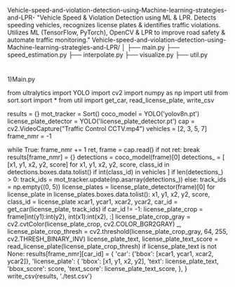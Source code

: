  Vehicle-speed-and-violation-detection-using-Machine-learning-strategies-and-LPR-
"Vehicle Speed &amp; Violation Detection using ML &amp; LPR. Detects speeding vehicles, recognizes license plates &amp; identifies traffic violations. Utilizes ML (TensorFlow, PyTorch), OpenCV &amp; LPR to improve road safety &amp; automate traffic monitoring."
Vehicle-speed-and-violation-detection-using-Machine-learning-strategies-and-LPR/
│
├── main.py
├── speed_estimation.py
├── interpolate.py
├── visualize.py
├── util.py
#
1)Main.py


from ultralytics import YOLO
import cv2
import numpy as np
import util
from sort.sort import *
from util import get_car, read_license_plate, write_csv

results = {}
mot_tracker = Sort()
coco_model = YOLO('yolov8n.pt')
license_plate_detector = YOLO('license_plate_detector.pt')
cap = cv2.VideoCapture("Traffic Control CCTV.mp4")
vehicles = [2, 3, 5, 7]
frame_nmr = -1

while True:
    frame_nmr += 1
    ret, frame = cap.read()
    if not ret:
        break
    results[frame_nmr] = {}
    detections = coco_model(frame)[0]
    detections_ = [
        [x1, y1, x2, y2, score]
        for x1, y1, x2, y2, score, class_id in detections.boxes.data.tolist()
        if int(class_id) in vehicles
    ]
    if len(detections_) > 0:
        track_ids = mot_tracker.update(np.asarray(detections_))
    else:
        track_ids = np.empty((0, 5))
    license_plates = license_plate_detector(frame)[0]
    for license_plate in license_plates.boxes.data.tolist():
        x1, y1, x2, y2, score, class_id = license_plate
        xcar1, ycar1, xcar2, ycar2, car_id = get_car(license_plate, track_ids)
        if car_id != -1:
            license_plate_crop = frame[int(y1):int(y2), int(x1):int(x2), :]
            license_plate_crop_gray = cv2.cvtColor(license_plate_crop, cv2.COLOR_BGR2GRAY)
            _, license_plate_crop_thresh = cv2.threshold(license_plate_crop_gray, 64, 255, cv2.THRESH_BINARY_INV)
            license_plate_text, license_plate_text_score = read_license_plate(license_plate_crop_thresh)
            if license_plate_text is not None:
                results[frame_nmr][car_id] = {
                    'car': {'bbox': [xcar1, ycar1, xcar2, ycar2]},
                    'license_plate': {
                        'bbox': [x1, y1, x2, y2],
                        'text': license_plate_text,
                        'bbox_score': score,
                        'text_score': license_plate_text_score,
                    },
                }
write_csv(results, './test.csv')
